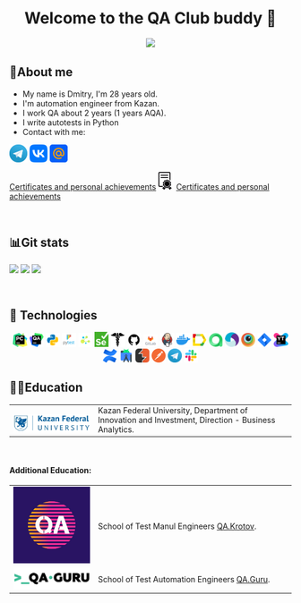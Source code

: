 <div align="center"> 
  <h1>
  Welcome to the QA Club buddy 👋 
  </h1>
</div>

<div id="header" align="center">
  <img src="https://media.giphy.com/media/3o7WTL4qQCbbLLV2Pm/giphy.gif" width="200"/>
</div>


<!--About me-->
## :information_desk_person:About me

- My name is Dmitry, I'm 28 years old.
- I'm automation engineer from Kazan.
- I work QA about 2 years (1 years AQA).
- I write autotests in Python
- Сontact with me:

<p>
  <a href="https://t.me/DmanYV"><img width="32px" alt="Telegram" title="Telegram" src="images/social_networks/tg.png"/></a>
  <a href="https://vk.com/dmanyv"><img width="32px" alt="VK" title="Vk" src="images/social_networks/vk.png"/></a>
  <a href="https://e.mail.ru/cgi-bin/sentmsg?To=dima-xxx@mail.ru&from=otvet"><img width="32px" alt="Write me Email" title="Mail.ru" src="images/social_networks/mail.png"/></a>
</p>

<p>
<a href="https://disk.yandex.ru/d/nKq-WIc1vc9zjA" rel="nofollow">Certificates and personal achievements<img width="32px" alt="Certificates and personal achievements" title="Certificates and personal achievements" src="images/social_networks/pngwing.com.png"/></a>
<a href="https://disk.yandex.ru/d/nKq-WIc1vc9zjA" rel="nofollow">Certificates and personal achievements</a>
</p>

<!--Git Stats-->

&#8287;&#8287;&#8287;&#8287;&#8287;

## :bar_chart:Git stats

![](http://github-profile-summary-cards.vercel.app/api/cards/stats?username=DmanYV&theme=tokyonight)
![](http://github-profile-summary-cards.vercel.app/api/cards/repos-per-language?username=DmanYV&theme=tokyonight)
![](https://github-profile-summary-cards.vercel.app/api/cards/profile-details?username=DmanYV&theme=tokyonight)


<!--Stack and tools-->

&#8287;&#8287;&#8287;&#8287;&#8287;

## :briefcase: Technologies

<p  align="center">
  <code><img width="5%" title="Pycharm" src="images/logo_stacks/pycharm.png"></code>
  <code><img width="5%" title="Aqua" src="images/logo_stacks/qa.png"></code>
  <code><img width="5%" title="Python" src="images/logo_stacks/python.png"></code>
  <code><img width="5%" title="Pytest" src="images/logo_stacks/pytest.png"></code>
  <code><img width="5%" title="Selene" src="images/logo_stacks/selene.png"></code>
  <code><img width="5%" title="Selenium" src="images/logo_stacks/selenium.png"></code>
  <code><img width="5%" title="Requests" src="images/logo_stacks/requests.png"></code>
  <code><img width="5%" title="GitHub" src="images/logo_stacks/github.png"></code>
  <code><img width="5%" title="GitLab" src="images/logo_stacks/git_lab.png"></code>
  <code><img width="5%" title="Jenkins" src="images/logo_stacks/jenkins.png"></code>
  <code><img width="5%" title="Docker" src="images/logo_stacks/docker.png"></code>
  <code><img width="5%" title="Allure Report" src="images/logo_stacks/allure_report.png"></code>
  <code><img width="5%" title="Allure TestOps" src="images/logo_stacks/allure_testops.png"></code>
  <code><img width="5%" title="Appium" src="images/logo_stacks/appium.png"></code>
  <code><img width="5%" title="Browserstack" src="images/logo_stacks/browserstack.png"></code>
  <code><img width="5%" title="Jira" src="images/logo_stacks/jira.png"></code>
  <code><img width="5%" title="YouTrack" src="images/logo_stacks/yt.png"></code>
  <code><img width="5%" title="Confluence" src="images/logo_stacks/confluence.png"></code>
  <code><img width="5%" title="Android Studio" src="images/logo_stacks/android_studio.png"></code>
  <code><img width="5%" title="Burp" src="images/logo_stacks/burp.png"></code>
  <code><img width="5%" title="Postman" src="images/logo_stacks/postman.png"></code>
  <code><img width="5%" title="Telegram" src="images/logo_stacks/tg.png"></code>
  <code><img width="5%" title="Slack" src="images/logo_stacks/slack.png"></code>
</p>


## :man_student:Education

<table width="100%" border='0'>
   <tr> 
    <td width="30%" valign="bottom"><img src="images/social_networks/kpfu.png"></td><td valign="middle">Kazan Federal University, Department of Innovation and Investment, Direction - Business Analytics.</td></tr>
  </table>
  </br>

#### Additional Education:

<table width="100%" border='0'>
    <tr><td width="30%" valign="bottom"><img src="images/social_networks/Krotov.jpg"></td><td valign="middle">School of Test Manul Engineers <a target="_blank" href="https://vk.com/qakrotov">QA.Krotov</a>.</td></tr>
    <tr><td width="30%" valign="bottom"><img src="images/social_networks/qa_guru.png"></td><td valign="middle">School of Test Automation Engineers <a target="_blank" href="https://qa.guru">QA.Guru</a>.</td></tr>
   </tr>
  </table>

<!--Projects-->



<!--
**DmanYV/DmanYV** is a ✨ _special_ ✨ repository because its `README.md` (this file) appears on your GitHub profile.

Here are some ideas to get you started:

- 🔭 I’m currently working on ...
- 🌱 I’m currently learning ...
- 👯 I’m looking to collaborate on ...
- 🤔 I’m looking for help with ...
- 💬 Ask me about ...
- 📫 How to reach me: ...
- 😄 Pronouns: ...
- ⚡ Fun fact: ...
-->
